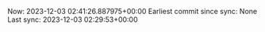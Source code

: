 Now: 2023-12-03 02:41:26.887975+00:00 Earliest commit since sync: None Last sync: 2023-12-03 02:29:53+00:00
